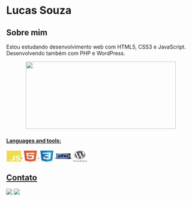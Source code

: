 <h1>Lucas Souza</h1>

<h2>Sobre mim</h2>
<p>Estou estudando desenvolvimento web com HTML5, CSS3 e JavaScript. Desenvolvendo também com PHP e WordPress.</p>

<div align="center">
<a href="https://github.com/lucasnsouza">
<img height="180em" width="400em" src="https://github-readme-stats.vercel.app/api?username=lucasnsouza&show_icons=true&theme=dark&include_all_commits=true&count_private=true"/>

</div>
  
<h4>Languages and tools:</h4>
<div style="display: inline_block">
  <img align="center" alt="Lucas-Js" height="30" width="40" src="https://raw.githubusercontent.com/devicons/devicon/master/icons/javascript/javascript-plain.svg">
  <img align="center" alt="Lucas-HTML" height="30" width="40" src="https://raw.githubusercontent.com/devicons/devicon/master/icons/html5/html5-original.svg">
  <img align="center" alt="Lucas-CSS" height="30" width="40" src="https://raw.githubusercontent.com/devicons/devicon/master/icons/css3/css3-original.svg">
  <img align="center" alt="Lucas-CSS" height="30" width="40" src="https://raw.githubusercontent.com/devicons/devicon/master/icons/php/php-original.svg">
  <img align="center" alt="Lucas-CSS" height="30" width="40" src="https://raw.githubusercontent.com/devicons/devicon/master/icons/wordpress/wordpress-original.svg">
</div>
  
<h2>Contato</h2>
  <a href="https://www.linkedin.com/in/lucasnsouza" target="_blank"><img src="https://img.shields.io/badge/-LinkedIn-%230077B5?style=for-the-badge&logo=linkedin&logoColor=white" target="_blank"></a>
  <a href = "mailto:lucasnstj@gmail.com"><img src="https://img.shields.io/badge/-Gmail-%23333?style=for-the-badge&logo=gmail&logoColor=white" target="_blank"></a>
